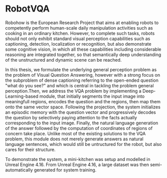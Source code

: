 # RobotVQA

   Robohow is the European Research Project that aims at enabling robots to competently perform human-scale daily manipulation activities such as cooking in an ordinary kitchen. However, to complete such tasks, robots should not only exhibit standard visual perception capabilities such as captioning, detection, localization or recognition, but also demonstrate some cognitive vision, in which all these capabilities including considerable reasoning are integrated together, so that semantically deep understanding of the unstructured and dynamic scene can be reached. 
   
   In this thesis, we formulate the underlying general perception problem as the problem of Visual Question Answering, however with a strong focus on the subproblem of dense captioning referring to the open-ended question "what do you see?" and which is central in tackling the problem general perception.Then, we address the VQA problem by implementing a Deep-Learning-based module, that initially segments the input image into meaningfull regions, encodes the question and the regions, then map them onto the same vector space. Following the projection, the system initializes an episodic memory with the question vector and progressively decodes the question by selectively paying attention to the facts actually corresponding to the input image. Finally, the natural language generation of the answer followed by the computation of coordinates of regions of concern take place. Unlike most of the existing solutions to the VQA problem, this module does not merely generate answers as natural language sentences, which would still be untructured for the robot, but also cares for their structure.
   
  To demonstrate the system, a mini-kitchen was setup and modelled in Unreal Engine 4.16. From Unreal Engine 4.16, a large dataset was then semi-automatically generated  for system training.
